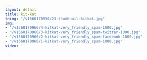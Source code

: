 ```yaml
---
layout: detail
title: kit-kat
tnimg: "/v1560170956/23-thumbnail-kitkat.jpg"
img:
- "/v1560170966/4-kitkat-very_friendly_spam-1000.jpg"
- "/v1560170966/3-kitkat-very_friendly_spam-twitter-1000.jpg"
- "/v1560170966/2-kitkat-very_friendly_spam-facebook-1000.jpg"
- "/v1560170966/1-kitkat-very_friendly_spam-1000.jpg"
video: ''

---
```

